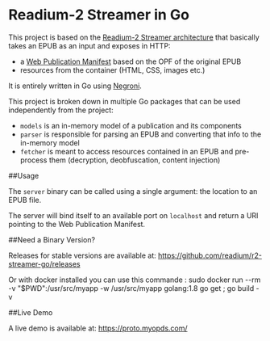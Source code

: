 # Readium-2 Streamer in Go

This project is based on the [Readium-2 Streamer architecture](https://github.com/readium/readium-2/blob/master/streamer/README.md) that basically takes an EPUB as an input and exposes in HTTP:

- a [Web Publication Manifest](https://github.com/HadrienGardeur/webpub-manifest) based on the OPF of the original EPUB
- resources from the container (HTML, CSS, images etc.)

It is entirely written in Go using [Negroni](https://github.com/urfave/negroni). 

This project is broken down in multiple Go packages that can be used independently from the project:

- `models` is an in-memory model of a publication and its components
- `parser` is responsible for parsing an EPUB and converting that info to the in-memory model
- `fetcher` is meant to access resources contained in an EPUB and pre-process them (decryption, deobfuscation, content injection)

##Usage

The `server` binary can be called using a single argument: the location to an EPUB file.

The server will bind itself to an available port on `localhost` and return a URI pointing to the Web Publication Manifest.

##Need a Binary Version? 

Releases for stable versions are available at: https://github.com/readium/r2-streamer-go/releases

Or with docker installed you can use this commande : sudo docker run --rm -v "$PWD":/usr/src/myapp -w /usr/src/myapp golang:1.8 go get ; go build -v 

##Live Demo

A live demo is available at: https://proto.myopds.com/ 
